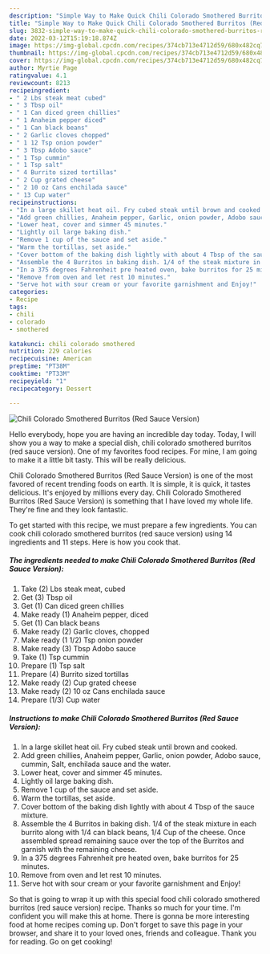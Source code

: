 ```yaml
---
description: "Simple Way to Make Quick Chili Colorado Smothered Burritos (Red Sauce Version)"
title: "Simple Way to Make Quick Chili Colorado Smothered Burritos (Red Sauce Version)"
slug: 3832-simple-way-to-make-quick-chili-colorado-smothered-burritos-red-sauce-version
date: 2022-03-12T15:19:18.874Z
image: https://img-global.cpcdn.com/recipes/374cb713e4712d59/680x482cq70/chili-colorado-smothered-burritos-red-sauce-version-recipe-main-photo.jpg
thumbnail: https://img-global.cpcdn.com/recipes/374cb713e4712d59/680x482cq70/chili-colorado-smothered-burritos-red-sauce-version-recipe-main-photo.jpg
cover: https://img-global.cpcdn.com/recipes/374cb713e4712d59/680x482cq70/chili-colorado-smothered-burritos-red-sauce-version-recipe-main-photo.jpg
author: Myrtie Page
ratingvalue: 4.1
reviewcount: 8213
recipeingredient:
- " 2 Lbs steak meat cubed"
- " 3 Tbsp oil"
- " 1 Can diced green chillies"
- " 1 Anaheim pepper diced"
- " 1 Can black beans"
- " 2 Garlic cloves chopped"
- " 1 12 Tsp onion powder"
- " 3 Tbsp Adobo sauce"
- " 1 Tsp cummin"
- " 1 Tsp salt"
- " 4 Burrito sized tortillas"
- " 2 Cup grated cheese"
- " 2 10 oz Cans enchilada sauce"
- " 13 Cup water"
recipeinstructions:
- "In a large skillet heat oil. Fry cubed steak until brown and cooked."
- "Add green chillies, Anaheim pepper, Garlic, onion powder, Adobo sauce, cummin, Salt, enchilada sauce and the water."
- "Lower heat, cover and simmer 45 minutes."
- "Lightly oil large baking dish."
- "Remove 1 cup of the sauce and set aside."
- "Warm the tortillas, set aside."
- "Cover bottom of the baking dish lightly with about 4 Tbsp of the sauce mixture."
- "Assemble the 4 Burritos in baking dish. 1/4 of the steak mixture in each burrito along with 1/4 can black beans, 1/4 Cup of the cheese. Once assembled spread remaining sauce over the top of the Burritos and garnish with the remaining cheese."
- "In a 375 degrees Fahrenheit pre heated oven, bake burritos for 25 minutes."
- "Remove from oven and let rest 10 minutes."
- "Serve hot with sour cream or your favorite garnishment and Enjoy!"
categories:
- Recipe
tags:
- chili
- colorado
- smothered

katakunci: chili colorado smothered 
nutrition: 229 calories
recipecuisine: American
preptime: "PT38M"
cooktime: "PT33M"
recipeyield: "1"
recipecategory: Dessert

---
```



![Chili Colorado Smothered Burritos (Red Sauce Version)](https://img-global.cpcdn.com/recipes/374cb713e4712d59/680x482cq70/chili-colorado-smothered-burritos-red-sauce-version-recipe-main-photo.jpg)

Hello everybody, hope you are having an incredible day today. Today, I will show you a way to make a special dish, chili colorado smothered burritos (red sauce version). One of my favorites food recipes. For mine, I am going to make it a little bit tasty. This will be really delicious.



Chili Colorado Smothered Burritos (Red Sauce Version) is one of the most favored of recent trending foods on earth. It is simple, it is quick, it tastes delicious. It's enjoyed by millions every day. Chili Colorado Smothered Burritos (Red Sauce Version) is something that I have loved my whole life. They're fine and they look fantastic.


To get started with this recipe, we must prepare a few ingredients. You can cook chili colorado smothered burritos (red sauce version) using 14 ingredients and 11 steps. Here is how you cook that.

<!--inarticleads1-->

##### The ingredients needed to make Chili Colorado Smothered Burritos (Red Sauce Version):

1. Take  (2) Lbs steak meat, cubed
1. Get  (3) Tbsp oil
1. Get  (1) Can diced green chillies
1. Make ready  (1) Anaheim pepper, diced
1. Get  (1) Can black beans
1. Make ready  (2) Garlic cloves, chopped
1. Make ready  (1 1/2) Tsp onion powder
1. Make ready  (3) Tbsp Adobo sauce
1. Take  (1) Tsp cummin
1. Prepare  (1) Tsp salt
1. Prepare  (4) Burrito sized tortillas
1. Make ready  (2) Cup grated cheese
1. Make ready  (2) 10 oz Cans enchilada sauce
1. Prepare  (1/3) Cup water




<!--inarticleads2-->

##### Instructions to make Chili Colorado Smothered Burritos (Red Sauce Version):

1. In a large skillet heat oil. Fry cubed steak until brown and cooked.
1. Add green chillies, Anaheim pepper, Garlic, onion powder, Adobo sauce, cummin, Salt, enchilada sauce and the water.
1. Lower heat, cover and simmer 45 minutes.
1. Lightly oil large baking dish.
1. Remove 1 cup of the sauce and set aside.
1. Warm the tortillas, set aside.
1. Cover bottom of the baking dish lightly with about 4 Tbsp of the sauce mixture.
1. Assemble the 4 Burritos in baking dish. 1/4 of the steak mixture in each burrito along with 1/4 can black beans, 1/4 Cup of the cheese. Once assembled spread remaining sauce over the top of the Burritos and garnish with the remaining cheese.
1. In a 375 degrees Fahrenheit pre heated oven, bake burritos for 25 minutes.
1. Remove from oven and let rest 10 minutes.
1. Serve hot with sour cream or your favorite garnishment and Enjoy!




So that is going to wrap it up with this special food chili colorado smothered burritos (red sauce version) recipe. Thanks so much for your time. I'm confident you will make this at home. There is gonna be more interesting food at home recipes coming up. Don't forget to save this page in your browser, and share it to your loved ones, friends and colleague. Thank you for reading. Go on get cooking!
